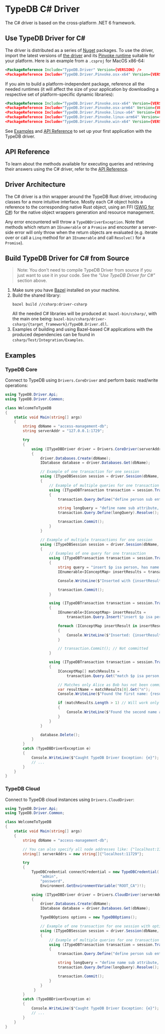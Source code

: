# TypeDB C# Driver
The C# driver is based on the cross-platform .NET 6 framework.

## Use TypeDB Driver for C#
The driver is distributed as a series of [Nuget](https://www.nuget.org) packages. To use the driver, import the latest versions of [the driver](https://www.nuget.org/packages/TypeDB.Driver) and its [Pinvoke runtime](https://www.nuget.org/packages?q=TypeDB.Driver.Pinvoke) suitable for your platform. Here is an example from a `.csproj` for MacOS x86-64:
```xml
<PackageReference Include="TypeDB.Driver" Version={VERSION} />
<PackageReference Include="TypeDB.Driver.Pinvoke.osx-x64" Version={VERSION} />
```

If you aim to build a platform-independent package, reference all the needed runtimes (it will affect the size of your application by downloading a respective set of platform-specific dynamic libraries):
```xml
<PackageReference Include="TypeDB.Driver.Pinvoke.osx-x64" Version={VERSION} />
<PackageReference Include="TypeDB.Driver.Pinvoke.osx-arm64" Version={VERSION} />
<PackageReference Include="TypeDB.Driver.Pinvoke.linux-x64" Version={VERSION} />
<PackageReference Include="TypeDB.Driver.Pinvoke.linux-arm64" Version={VERSION} />
<PackageReference Include="TypeDB.Driver.Pinvoke.win-x64" Version={VERSION} />
```

See [Examples](#examples) and [API Reference](#api-reference) to set up your first application with the TypeDB driver.

## API Reference
To learn about the methods available for executing queries and retrieving their answers using the C# driver, refer to the [API Reference](https://typedb.com/docs/drivers/csharp/api-reference).

## Driver Architecture
The C# driver is a thin wrapper around the TypeDB Rust driver, introducing classes for a more intuitive interface. Mostly each C# object holds a reference to the corresponding native Rust object, using an FFI ([SWIG for C#](https://www.swig.org/Doc4.2/SWIGDocumentation.html#CSharp)) for the native object wrappers generation and resource management.

Any error encountered will throw a `TypeDBDriverException`. Note that methods which return an `IEnumerable` or a `Promise` and encounter a server-side error will only throw when the return objects are evaluated (e.g. iterate over or call a `Linq` method for an `IEnumerable` and call `Resolve()` for a `Promise`).

## Build TypeDB Driver for C# from Source

> Note: You don't need to compile TypeDB Driver from source if you just want to use it in your code. See the _"Use TypeDB Driver for C#"_ section above.

1. Make sure you have [Bazel](https://docs.bazel.build/versions/master/install.html) installed on your machine.
2. Build the shared library:
   ```
   bazel build //csharp:driver-csharp
   ```
   All the needed C# libraries will be produced at: `bazel-bin/csharp/`, with the main one being: `bazel-bin/csharp/driver-csharp/{target_framework}/TypeDB.Driver.dll`. 
3. Examples of building and using Bazel-based C# applications with the produced dependencies can be found in `csharp/Test/Integration/Examples`.

## Examples
### TypeDB Core
Connect to TypeDB using `Drivers.CoreDriver` and perform basic read/write operations:
```cs
using TypeDB.Driver.Api;
using TypeDB.Driver.Common;

class WelcomeToTypeDB
{
    static void Main(string[] args)
    {
        string dbName = "access-management-db";
        string serverAddr = "127.0.0.1:1729";

        try
        {
            using (ITypeDBDriver driver = Drivers.CoreDriver(serverAddr))
            {
                driver.Databases.Create(dbName);
                IDatabase database = driver.Databases.Get(dbName);

                // Example of one transaction for one session
                using (ITypeDBSession session = driver.Session(dbName, SessionType.Schema))
                {
                    // Example of multiple queries for one transaction
                    using (ITypeDBTransaction transaction = session.Transaction(TransactionType.Write))
                    {
                        transaction.Query.Define("define person sub entity;").Resolve();

                        string longQuery = "define name sub attribute, value string; person owns name;";
                        transaction.Query.Define(longQuery).Resolve();

                        transaction.Commit();
                    }
                }

                // Example of multiple transactions for one session
                using (ITypeDBSession session = driver.Session(dbName, SessionType.Data))
                {
                    // Examples of one query for one transaction
                    using (ITypeDBTransaction transaction = session.Transaction(TransactionType.Write))
                    {
                        string query = "insert $p isa person, has name 'Alice';";
                        IEnumerable<IConceptMap> insertResults = transaction.Query.Insert(query);

                        Console.WriteLine($"Inserted with {insertResults.Count()} result(s)");

                        transaction.Commit();
                    }

                    using (ITypeDBTransaction transaction = session.Transaction(TransactionType.Write))
                    {
                        IEnumerable<IConceptMap> insertResults =
                            transaction.Query.Insert("insert $p isa person, has name 'Bob';");

                        foreach (IConceptMap insertResult in insertResults)
                        {
                            Console.WriteLine($"Inserted: {insertResult}");
                        }

                        // transaction.Commit(); // Not committed
                    }

                    using (ITypeDBTransaction transaction = session.Transaction(TransactionType.Read))
                    {
                        IConceptMap[] matchResults =
                            transaction.Query.Get("match $p isa person, has name $n; get $n;").ToArray();

                        // Matches only Alice as Bob has not been committed
                        var resultName = matchResults[0].Get("n");
                        Console.WriteLine($"Found the first name: {resultName.AsAttribute().Value.AsString()}");

                        if (matchResults.Length > 1) // Will work only if the previous transaction is committed
                        {
                            Console.WriteLine($"Found the second name as concept: {matchResults[1]}");
                        }
                    }
                }

                database.Delete();
            }
        }
        catch (TypeDBDriverException e)
        {
            Console.WriteLine($"Caught TypeDB Driver Exception: {e}");
            // ...
        }
    }
}
```

### TypeDB Cloud
Connect to TypeDB cloud instances using `Drivers.CloudDriver`:
```cs
using TypeDB.Driver.Api;
using TypeDB.Driver.Common;

class WelcomeToTypeDB
{
    static void Main(string[] args)
    {
        string dbName = "access-management-db";

        // You can also specify all node addresses like: {"localhost:11729", "localhost:21729", "localhost:31729"}
        string[] serverAddrs = new string[]{"localhost:11729"};

        try
        {
            TypeDBCredential connectCredential = new TypeDBCredential(
                "admin",
                "password",
                Environment.GetEnvironmentVariable("ROOT_CA")!);

            using (ITypeDBDriver driver = Drivers.CloudDriver(serverAddrs, connectCredential))
            {
                driver.Databases.Create(dbName);
                IDatabase database = driver.Databases.Get(dbName);

                TypeDBOptions options = new TypeDBOptions();

                // Example of one transaction for one session with options (options are optional)
                using (ITypeDBSession session = driver.Session(dbName, SessionType.Schema, options))
                {
                    // Example of multiple queries for one transaction with options (options are optional)
                    using (ITypeDBTransaction transaction = session.Transaction(TransactionType.Write, options))
                    {
                        transaction.Query.Define("define person sub entity;").Resolve();

                        string longQuery = "define name sub attribute, value string; person owns name;";
                        transaction.Query.Define(longQuery).Resolve();

                        transaction.Commit();
                    }
                }
             }
        }
        catch (TypeDBDriverException e)
        {
            Console.WriteLine($"Caught TypeDB Driver Exception: {e}");
            // ...
        }
    }
}
```
